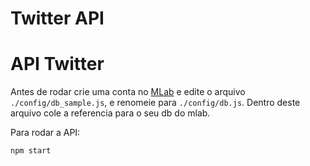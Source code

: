 # Twitter API

# API Twitter

Antes de rodar crie uma conta no [MLab](https://mlab.com/) e edite o arquivo ```./config/db_sample.js```, e renomeie para ```./config/db.js```.
Dentro deste arquivo cole a referencia para o seu db do mlab.

Para rodar a API:

```javascript
npm start
```